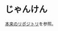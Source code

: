 # じゃんけん

[本来のリポジトリ](https://github.com/Yor-Jihons/one_commits__Samples__rock-paper-scissors_game)を参照。
